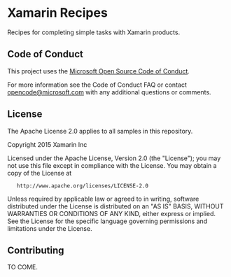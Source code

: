 Xamarin Recipes
===============

Recipes for completing simple tasks with Xamarin products.

Code of Conduct
---------------

This project uses the [Microsoft Open Source Code of Conduct](https://github.com/xamarin/recipes/blob/master/code-of-conduct.md).

For more information see the Code of Conduct FAQ or contact opencode@microsoft.com with any additional questions or comments.

License
-------

The Apache License 2.0 applies to all samples in this repository.

   Copyright 2015 Xamarin Inc

   Licensed under the Apache License, Version 2.0 (the "License");
   you may not use this file except in compliance with the License.
   You may obtain a copy of the License at

       http://www.apache.org/licenses/LICENSE-2.0

   Unless required by applicable law or agreed to in writing, software
   distributed under the License is distributed on an "AS IS" BASIS,
   WITHOUT WARRANTIES OR CONDITIONS OF ANY KIND, either express or implied.
   See the License for the specific language governing permissions and
   limitations under the License.

Contributing
------------

TO COME.
